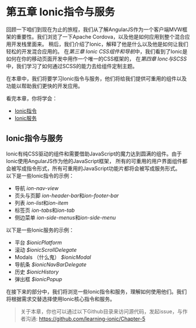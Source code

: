 # 第五章 Ionic指令与服务

回顾一下咱们到现在为止的旅程，我们从了解AngularJS作为一个客户端MVW框架的重要性。我们浏览了一下Apache Cordova，以及他是如何应用到整个混合应用开发栈里面来。
稍后，我们介绍了Ionic，解释了他是什么以及他是如何让我们轻松的开发混合应用的。
在*第三章 Ionic CSS组件和导航*中，我们看到了Ionic是如何在你的移动页面开发中用作一个唯一的CSS框架的，
在*第四章 Ionc与SCSS*中，我们学习了如何通过SCSS的能力去给组件定制主题。  

在本章中，我们将要学习Ionic指令与服务，他们将给我们提供可重用的组件以及功能以帮助我们更快的开发应用。  

看完本章，你将学会：
* [Ionic指令](51-ionic指令.md)
* [Ionic服务](52-ionic服务.md)

## Ionic指令与服务
Ionic有纯CSS驱动的组件和需要借助JavaScript的魔力达到圆满的组件。由于Ionic使用AngularJS作为他的JavaScript框架，
所有的可重用的用户界面组件都会被写成指令形式，所有可重用的JavaScript功能片都将会被写成服务形式。  
以下是一些Ionic指令的示例：
* 导航 *ion-nav-view*
* 页头与页脚 *ion-header-bar*和*ion-footer-bar*
* 列表 *ion-list*和*ion-item*
* 标签页 *ion-tabs*和*ion-tab*
* 侧边菜单 *ion-side-menus*和*ion-side-menu*

以下是一些Ionic服务的示例：
* 平台 *$ionicPlatform*
* 滚动 *$ionicScrollDelegate*
* Modals （什么鬼） *$ionicModal*
* 导航条 *$ionicNavBarDelegate*
* 历史 *$ionicHistory*
* 弹出框 *$ionicPopup*

在接下来的部分中，我们将浏览一些Ionic指令和服务，理解如何使用他们。我们将根据需求交替选择使用Ionic核心指令和服务。  
> 关于本章，你也可以通过以下Github目录来访问源代码，发起issue，与作者沟通:
https://github.com/learning-ionic/Chapter-5